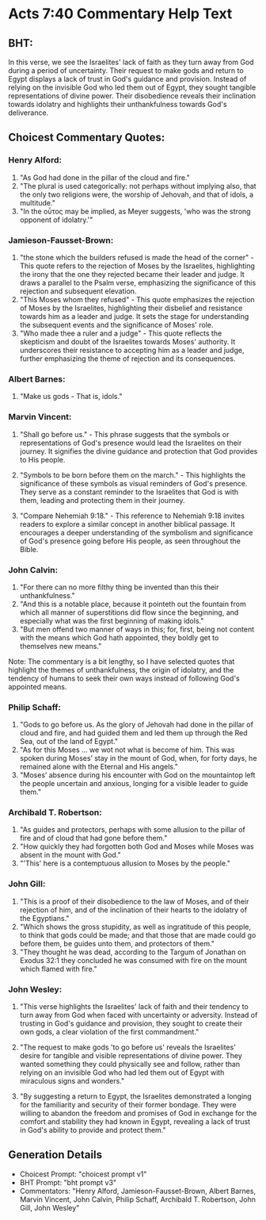# Acts 7:40 Commentary Help Text

## BHT:
In this verse, we see the Israelites' lack of faith as they turn away from God during a period of uncertainty. Their request to make gods and return to Egypt displays a lack of trust in God's guidance and provision. Instead of relying on the invisible God who led them out of Egypt, they sought tangible representations of divine power. Their disobedience reveals their inclination towards idolatry and highlights their unthankfulness towards God's deliverance.

## Choicest Commentary Quotes:
### Henry Alford:
1. "As God had done in the pillar of the cloud and fire."
2. "The plural is used categorically: not perhaps without implying also, that the only two religions were, the worship of Jehovah, and that of idols, a multitude."
3. "In the οὗτος may be implied, as Meyer suggests, 'who was the strong opponent of idolatry.'"

### Jamieson-Fausset-Brown:
1. "the stone which the builders refused is made the head of the corner" - This quote refers to the rejection of Moses by the Israelites, highlighting the irony that the one they rejected became their leader and judge. It draws a parallel to the Psalm verse, emphasizing the significance of this rejection and subsequent elevation.
2. "This Moses whom they refused" - This quote emphasizes the rejection of Moses by the Israelites, highlighting their disbelief and resistance towards him as a leader and judge. It sets the stage for understanding the subsequent events and the significance of Moses' role.
3. "Who made thee a ruler and a judge" - This quote reflects the skepticism and doubt of the Israelites towards Moses' authority. It underscores their resistance to accepting him as a leader and judge, further emphasizing the theme of rejection and its consequences.

### Albert Barnes:
1. "Make us gods - That is, idols."

### Marvin Vincent:
1. "Shall go before us." - This phrase suggests that the symbols or representations of God's presence would lead the Israelites on their journey. It signifies the divine guidance and protection that God provides to His people.

2. "Symbols to be born before them on the march." - This highlights the significance of these symbols as visual reminders of God's presence. They serve as a constant reminder to the Israelites that God is with them, leading and protecting them in their journey.

3. "Compare Nehemiah 9:18." - This reference to Nehemiah 9:18 invites readers to explore a similar concept in another biblical passage. It encourages a deeper understanding of the symbolism and significance of God's presence going before His people, as seen throughout the Bible.

### John Calvin:
1. "For there can no more filthy thing be invented than this their unthankfulness."
2. "And this is a notable place, because it pointeth out the fountain from which all manner of superstitions did flow since the beginning, and especially what was the first beginning of making idols."
3. "But men offend two manner of ways in this; for, first, being not content with the means which God hath appointed, they boldly get to themselves new means."

Note: The commentary is a bit lengthy, so I have selected quotes that highlight the themes of unthankfulness, the origin of idolatry, and the tendency of humans to seek their own ways instead of following God's appointed means.

### Philip Schaff:
1. "Gods to go before us. As the glory of Jehovah had done in the pillar of cloud and fire, and had guided them and led them up through the Red Sea, out of the land of Egypt."
2. "As for this Moses ... we wot not what is become of him. This was spoken during Moses’ stay in the mount of God, when, for forty days, he remained alone with the Eternal and His angels."
3. "Moses’ absence during his encounter with God on the mountaintop left the people uncertain and anxious, longing for a visible leader to guide them."

### Archibald T. Robertson:
1. "As guides and protectors, perhaps with some allusion to the pillar of fire and of cloud that had gone before them."
2. "How quickly they had forgotten both God and Moses while Moses was absent in the mount with God."
3. "'This' here is a contemptuous allusion to Moses by the people."

### John Gill:
1. "This is a proof of their disobedience to the law of Moses, and of their rejection of him, and of the inclination of their hearts to the idolatry of the Egyptians."
2. "Which shows the gross stupidity, as well as ingratitude of this people, to think that gods could be made; and that those that are made could go before them, be guides unto them, and protectors of them."
3. "They thought he was dead, according to the Targum of Jonathan on Exodus 32:1 they concluded he was consumed with fire on the mount which flamed with fire."

### John Wesley:
1. "This verse highlights the Israelites' lack of faith and their tendency to turn away from God when faced with uncertainty or adversity. Instead of trusting in God's guidance and provision, they sought to create their own gods, a clear violation of the first commandment." 

2. "The request to make gods 'to go before us' reveals the Israelites' desire for tangible and visible representations of divine power. They wanted something they could physically see and follow, rather than relying on an invisible God who had led them out of Egypt with miraculous signs and wonders." 

3. "By suggesting a return to Egypt, the Israelites demonstrated a longing for the familiarity and security of their former bondage. They were willing to abandon the freedom and promises of God in exchange for the comfort and stability they had known in Egypt, revealing a lack of trust in God's ability to provide and protect them."


## Generation Details
- Choicest Prompt: "choicest prompt v1"
- BHT Prompt: "bht prompt v3"
- Commentators: "Henry Alford, Jamieson-Fausset-Brown, Albert Barnes, Marvin Vincent, John Calvin, Philip Schaff, Archibald T. Robertson, John Gill, John Wesley"
